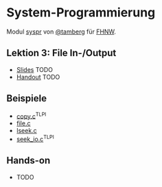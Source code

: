# System-Programmierung
Modul [syspr]( https://www.fhnw.ch/de/studium/module/6008081) von [@tamberg](https://twitter.com/tamberg) für [FHNW](https://www.fhnw.ch/).

## Lektion 3: File In-/Output
- [Slides](http://www.tamberg.org/fhnw/2018/Syspr03FileIO.pdf) TODO
- [Handout](http://www.tamberg.org/fhnw/2018/Syspr03FileIOHandout.pdf) TODO

## Beispiele
- [copy.c](http://man7.org/tlpi/code/online/dist/fileio/copy.c.html)<sup>TLPI</sup>
- [file.c](file.c)
- [lseek.c](lseek.c)
- [seek_io.c](http://man7.org/tlpi/code/online/dist/fileio/seek_io.c.html)<sup>TLPI</sup>

## Hands-on
- TODO
